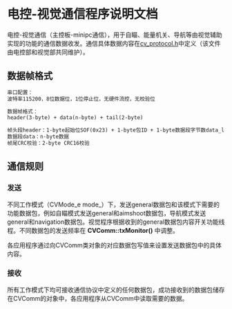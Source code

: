 # 电控-视觉通信程序说明文档

电控-视觉通信（主控板-minipc通信），用于自瞄、能量机关、导航等由视觉辅助实现的功能的通信数据收发。通信具体数据内容在[cv_protocol.h](../base/cv_comm//cv_protocol.h)中定义（该文件由电控部和视觉部共同维护）。

## 数据帧格式

```txt
串口配置：
波特率115200，8位数据位，1位停止位，无硬件流控，无校验位

数据帧格式：
header(3-byte) + data(n-byte) + tail(2-byte)

帧头段header：1-byte起始位SOF(0x23) + 1-byte包ID + 1-byte数据段字节数data_len(n)
数据段data：n-byte数据
帧尾CRC校验：2-byte CRC16校验
```

## 通信规则

### 发送

不同工作模式（CVMode_e mode_）下，发送general数据包和该模式下需要的功能数据包，例如自瞄模式发送general和aimshoot数据包，导航模式发送general和navigation数据包。视觉程序根据收到的general数据包内容开关功能线程。不同数据包的发送频率在 **CVComm::txMonitor()** 中调整。

各应用程序通过向CVComm类对象的对应数据包写值来设置发送数据包中的具体内容。

### 接收

所有工作模式下均可接收通信协议中定义的任何数据包，成功接收到的数据包储存在CVComm的对象中，各应用程序从CVComm中读取需要的数据。
